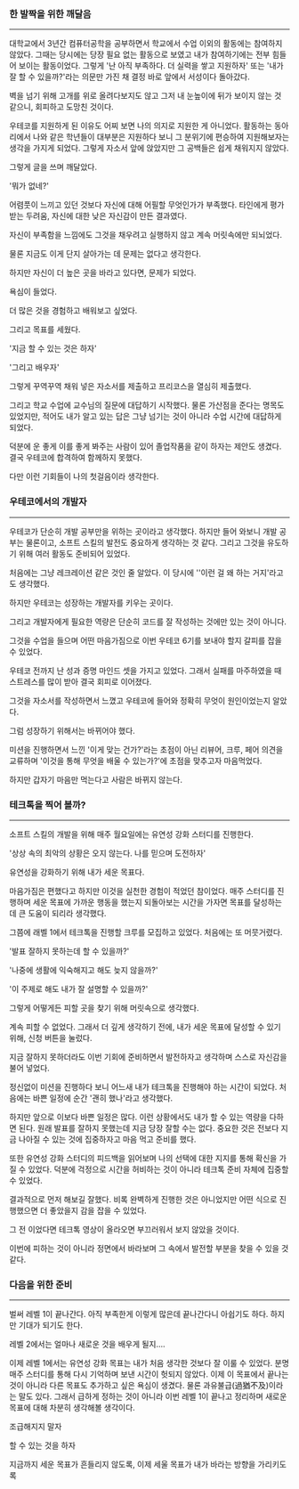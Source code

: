 ### 한 발짝을 위한 깨달음

---

 대학교에서 3년간 컴퓨터공학을 공부하면서 학교에서 수업 이외의 활동에는 참여하지 않았다. 그때는 당시에는 당장 필요 없는 활동으로 보였고 내가 참여하기에는 전부 힘들어 보이는 활동이었다. 그렇게 '난 아직 부족하다. 더 실력을 쌓고 지원하자' 또는 '내가 잘 할 수 있을까?'라는 의문만 가진 채 결정 바로 앞에서 서성이다 돌아갔다.

벽을 넘기 위해 고개를 위로 올려다보지도 않고 그저 내 눈높이에 뒤가 보이지 않는 것 같으니, 회피하고 도망친 것이다.

우테코를 지원하게 된 이유도 어찌 보면 나의 의지로 지원한 게 아니었다. 활동하는 동아리에서 나와 같은 학년들이 대부분은 지원하다 보니 그 분위기에 편승하여 지원해보자는 생각을 가지게 되었다. 그렇게 자소서 앞에 앉았지만 그 공백들은 쉽게 채워지지 않았다. 

그렇게 글을 쓰며 깨달았다. 

'뭐가 없네?'

어렴풋이 느끼고 있던 것보다 자신에 대해 어필할 무엇인가가 부족했다. 타인에게 평가받는 두려움, 자신에 대한 낮은 자신감이 만든 결과였다. 

자신이 부족함을 느낌에도 그것을 채우려고 실행하지 않고 계속 머릿속에만 되뇌었다.

물론 지금도 이게 단지 살아가는 데 문제는 없다고 생각한다.

하지만 자신이 더 높은 곳을 바라고 있다면, 문제가 되었다.

욕심이 들었다.

더 많은 것을 경험하고 배워보고 싶었다.

그리고 목표를 세웠다.

'지금 할 수 있는 것은 하자'

'그리고 배우자'

그렇게 꾸역꾸역 채워 넣은 자소서를 제출하고 프리코스을 열심히 제출했다.

그리고 학교 수업에 교수님의 질문에 대답하기 시작했다. 물론 가산점을 준다는 명목도 있었지만, 적어도 내가 알고 있는 답은 그냥 넘기는 것이 아니라 수업 시간에 대답하게 되었다. 

덕분에 운 좋게 이를 좋게 봐주는 사람이 있어 졸업작품을 같이 하자는 제안도 생겼다. 결국 우테코에 합격하여 함께하지 못했다.

다만 이런 기회들이 나의 첫걸음이라 생각한다.  

### 우테코에서의 개발자

---

우테코가 단순히 개발 공부만을 위하는 곳이라고 생각했다. 하지만 들어 와보니 개발 공부는 물론이고, 소프트 스킬의 발전도 중요하게 생각하는 것 같다. 그리고 그것을 유도하기 위해 여러 활동도 준비되어 있었다. 

처음에는 그냥 레크레이션 같은 것인 줄 알았다. 이 당시에 ''이런 걸 왜 하는 거지'라고도 생각했다. 

하지만 우테코는 성장하는 개발자를 키우는 곳이다. 

그리고 개발자에게 필요한 역량은 단순히 코드를 잘 작성하는 것에만 있는 것이 아니다.

그것을 수업을 들으며 어떤 마음가짐으로 이번 우테코 6기를 보내야 할지 갈피를 잡을 수 있었다.

우테코 전까지 난 성과 증명 마인드 셋을 가지고 있었다. 그래서 실패를 마주하였을 때 스트레스를 많이 받아 결국 회피로 이어졌다. 

그것을 자소서를 작성하면서 느꼈고 우테코에 들어와 정확히 무엇이 원인이었는지 알았다.

그럼 성장하기 위해서는 바뀌어야 했다. 

 미션을 진행하면서 느낀 '이게 맞는 건가?'라는 초점이 아닌 리뷰어, 크루, 페어 의견을 교류하며 '이것을 통해 무엇을 배울 수 있는가?'에 초점을 맞추고자 마음먹었다.

하지만 갑자기 마음만 먹는다고 사람은 바뀌지 않는다.



### 테크톡을 찍어 볼까?

---

소프트 스킬의 개발을 위해 매주 월요일에는 유연성 강화 스터디를 진행한다. 

'상상 속의 최악의 상황은 오지 않는다. 나를 믿으며 도전하자'

유연성을 강화하기 위해 내가 세운 목표다.

마음가짐은 편했다고 하지만 이것을 실천한 경험이 적었던 참이었다. 매주 스터디를 진행하며 세운 목표에 가까운 행동을 했는지 되돌아보는 시간을 가자면 목표를 달성하는 데 큰 도움이 되리라 생각했다. 

그쯤에 래벨 1에서 테크톡을 진행할 크루를 모집하고 있었다. 처음에는 또 머뭇거렸다.

'발표 잘하지 못하는데 할 수 있을까?'

'나중에 생활에 익숙해지고 해도 늦지 않을까?'

'이 주제로 해도 내가 잘 설명할 수 있을까?'

그렇게 어떻게든 피할 곳을 찾기 위해 머릿속으로 생각했다.

계속 피할 수 없었다. 그래서 더 깊게 생각하기 전에, 내가 세운 목표에 달성할 수 있기 위해, 신청 버튼을 눌렀다. 

지금 잘하지 못하더라도 이번 기회에 준비하면서 발전하자고 생각하며 스스로 자신감을 불어 넣었다.

정신없이 미션을 진행하다 보니 어느새 내가 테크톡을 진행해야 하는 시간이 되었다. 처음에는 바쁜 일정에 순간 '괜히 했나'라고 생각했다. 

하지만 앞으로 이보다 바쁜 일정은 많다. 이런 상황에서도 내가 할 수 있는 역량을 다하면 된다. 원래 발표를 잘하지 못했는데 지금 당장 잘할 수는 없다. 중요한 것은 전보다 지금 나아질 수 있는 것에 집중하자고 마음 먹고 준비를 했다. 

또한 유연성 강화 스터디의 피드백을 읽어보며 나의 선택에 대한 지지를 통해 확신을 가질 수 있었다. 덕분에 걱정으로 시간을 허비하는 것이 아니라 테크톡 준비 자체에 집중할 수 있었다.

결과적으로 먼저 해보길 잘했다. 비록 완벽하게 진행한 것은 아니었지만 어떤 식으로 진행했으면 더 좋았을지 감을 잡을 수 있었다. 

그 전 이었다면 테크톡 영상이 올라오면 부끄러워서 보지 않았을 것이다.

이번에 피하는 것이 아니라 정면에서 바라보며 그 속에서 발전할 부분을 찾을 수 있을 것 같다. 



### 다음을 위한 준비

---

벌써 레벨 1이 끝나간다. 아직 부족한게 이렇게 많은데 끝나간다니 아쉽기도 하다. 하지만 기대가 되기도 한다.

 레벨 2에서는 얼마나 새로운 것을 배우게 될지….

이제 레벨 1에서는 유연성 강화 목표는 내가 처음 생각한 것보다 잘 이룰 수 있었다. 분명 매주 스터디를 통해 다시 기억하며 보낸 시간이 헛되지 않았다. 이제 이 목표에서 끝나는 것이 아니라 다른 목표도 추가하고 싶은 욕심이 생겼다. 물론 과유불급(過猶不及)이라는 말도 있다. 그래서 급하게 정하는 것이 아니라 이번 레벨 1이 끝나고 정리하며 새로운 목표에 대해 차분히 생각해볼 생각이다. 

조급해지지 말자

할 수 있는 것을 하자

지금까지 세운 목표가 흔들리지 않도록, 이제 세울 목표가 내가 바라는 방향을 가리키도록 